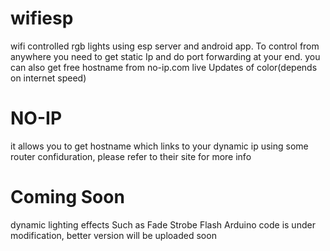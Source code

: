 # wifiesp
wifi controlled rgb lights using esp server and android app.
To control from anywhere you need to get static Ip and do port forwarding at your end.
you can also get free hostname from no-ip.com
live Updates of color(depends on internet speed)
# NO-IP
it allows you to get hostname which links to your dynamic ip using some router confiduration, please refer to their site for more info
# Coming Soon
dynamic lighting effects Such as Fade Strobe Flash
Arduino code is under modification, better version will be uploaded soon
